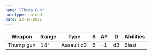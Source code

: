 ```yaml
---
name: "Thump Gun"
notetype: nofeed
date: 23-10-2021
---
```


| Weapon    | Range | Type       | S   | AP  | D   | Abilities |
| --------- | ----- | ---------- | --- | --- | --- | --------- |
| Thump gun | 18"   | Assault d3 | 6   | -1  | d3  | Blast     |
